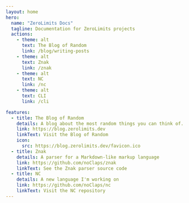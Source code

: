 ```yaml
---
layout: home
hero:
  name: "ZeroLimits Docs"
  tagline: Documentation for ZeroLimits projects
  actions:
    - theme: alt
      text: The Blog of Random
      link: /blog/writing-posts
    - theme: alt
      text: Znak
      link: /znak
    - theme: alt
      text: NC
      link: /nc
    - theme: alt
      text: CLI
      link: /cli

features:
  - title: The Blog of Random
    details: A blog about the most random things you can think of.
    link: https://blog.zerolimits.dev
    linkText: Visit the Blog of Random
    icon:
      src: https://blog.zerolimits.dev/favicon.ico
  - title: Znak
    details: A parser for a Markdown-like markup language
    link: https://github.com/noClaps/znak
    linkText: See the Znak parser source code
  - title: NC
    details: A new language I'm working on
    link: https://github.com/noClaps/nc
    linkText: Visit the NC repository
---
```

